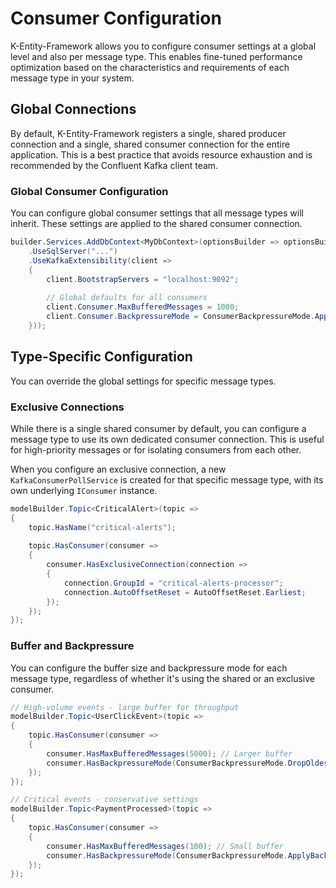 # Consumer Configuration

K-Entity-Framework allows you to configure consumer settings at a global level and also per message type. This enables fine-tuned performance optimization based on the characteristics and requirements of each message type in your system.

## Global Connections

By default, K-Entity-Framework registers a single, shared producer connection and a single, shared consumer connection for the entire application. This is a best practice that avoids resource exhaustion and is recommended by the Confluent Kafka client team.

### Global Consumer Configuration

You can configure global consumer settings that all message types will inherit. These settings are applied to the shared consumer connection.

```csharp
builder.Services.AddDbContext<MyDbContext>(optionsBuilder => optionsBuilder
    .UseSqlServer("...")
    .UseKafkaExtensibility(client =>
    {
        client.BootstrapServers = "localhost:9092";
        
        // Global defaults for all consumers
        client.Consumer.MaxBufferedMessages = 1000;
        client.Consumer.BackpressureMode = ConsumerBackpressureMode.ApplyBackpressure;
    }));
```

## Type-Specific Configuration

You can override the global settings for specific message types.

### Exclusive Connections

While there is a single shared consumer by default, you can configure a message type to use its own dedicated consumer connection. This is useful for high-priority messages or for isolating consumers from each other.

When you configure an exclusive connection, a new `KafkaConsumerPollService` is created for that specific message type, with its own underlying `IConsumer` instance.

```csharp
modelBuilder.Topic<CriticalAlert>(topic =>
{
    topic.HasName("critical-alerts");
    
    topic.HasConsumer(consumer =>
    {
        consumer.HasExclusiveConnection(connection =>
        {
            connection.GroupId = "critical-alerts-processor";
            connection.AutoOffsetReset = AutoOffsetReset.Earliest;
        });
    });
});
```

### Buffer and Backpressure

You can configure the buffer size and backpressure mode for each message type, regardless of whether it's using the shared or an exclusive consumer.

```csharp
// High-volume events - large buffer for throughput
modelBuilder.Topic<UserClickEvent>(topic =>
{
    topic.HasConsumer(consumer =>
    {
        consumer.HasMaxBufferedMessages(5000); // Larger buffer
        consumer.HasBackpressureMode(ConsumerBackpressureMode.DropOldestMessage); // Can drop old events
    });
});

// Critical events - conservative settings
modelBuilder.Topic<PaymentProcessed>(topic =>
{
    topic.HasConsumer(consumer =>
    {
        consumer.HasMaxBufferedMessages(100); // Small buffer
        consumer.HasBackpressureMode(ConsumerBackpressureMode.ApplyBackpressure); // Never drop
    });
});
```